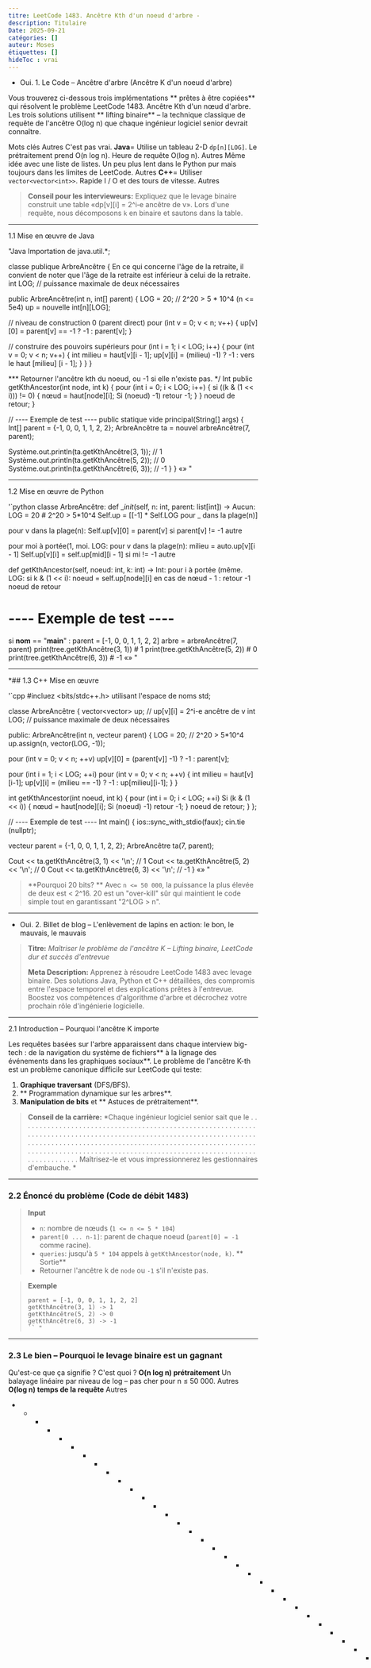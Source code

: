 ```yaml
---
titre: LeetCode 1483. Ancêtre Kth d'un noeud d'arbre -
description: Titulaire
Date: 2025-09-21
catégories: []
auteur: Moses
étiquettes: []
hideToc : vrai
---
```

- Oui. 1. Le Code – Ancêtre d'arbre (Ancêtre K d'un noeud d'arbre)

Vous trouverez ci-dessous trois implémentations ** prêtes à être copiées** qui résolvent le problème LeetCode 1483. Ancêtre Kth d'un nœud d'arbre.
Les trois solutions utilisent ** lifting binaire** – la technique classique de requête de l'ancêtre O(log n) que chaque ingénieur logiciel senior devrait connaître.

Mots clés Autres
C'est pas vrai.
**Java**= Utilise un tableau 2-D `dp[n][LOG]`. Le prétraitement prend O(n log n). Heure de requête O(log n). Autres
Même idée avec une liste de listes. Un peu plus lent dans le Python pur mais toujours dans les limites de LeetCode. Autres
**C++**= Utiliser `vector<vector<int>>`. Rapide I / O et des tours de vitesse. Autres

> **Conseil pour les intervieweurs:**
> Expliquez que le levage binaire construit une table «dp[v][i] = 2^i‐e ancêtre de v».
> Lors d'une requête, nous décomposons `k` en binaire et sautons dans la table.

---

1.1 Mise en œuvre de Java

"Java
Importation de java.util.*;

classe publique ArbreAncêtre {
En ce qui concerne l'âge de la retraite, il convient de noter que l'âge de la retraite est inférieur à celui de la retraite.
int LOG; // puissance maximale de deux nécessaires

public ArbreAncêtre(int n, int[] parent) {
LOG = 20; // 2^20 > 5 * 10^4 (n <= 5e4)
up = nouvelle int[n][LOG];

// niveau de construction 0 (parent direct)
pour (int v = 0; v < n; v++) {
up[v][0] = parent[v] == -1 ? -1 : parent[v];
}

// construire des pouvoirs supérieurs
pour (int i = 1; i < LOG; i++) {
pour (int v = 0; v < n; v++) {
int milieu = haut[v][i - 1];
up[v][i] = (milieu) -1) ? -1 : vers le haut [milieu] [i - 1];
}
}
}

*** Retourner l'ancêtre kth du noeud, ou -1 si elle n'existe pas. */
Int public getKthAncestor(int node, int k) {
pour (int i = 0; i < LOG; i++) {
si ((k & (1 << i))) != 0) {
nœud = haut[node][i];
Si (noeud) -1) retour -1;
}
}
noeud de retour;
}

// ---- Exemple de test ----
public statique vide principal(String[] args) {
Int[] parent = {-1, 0, 0, 1, 1, 2, 2};
ArbreAncêtre ta = nouvel arbreAncêtre(7, parent);

Système.out.println(ta.getKthAncêtre(3, 1)); // 1
Système.out.println(ta.getKthAncêtre(5, 2)); // 0
Système.out.println(ta.getKthAncêtre(6, 3)); // -1
}
}
«» "

---

1.2 Mise en œuvre de Python

'`python
classe ArbreAncêtre:
def __init_(self, n: int, parent: list[int]) -> Aucun:
LOG = 20 # 2^20 > 5*10^4
Self.up = [[-1] * Self.LOG pour _ dans la plage(n)]

pour v dans la plage(n):
Self.up[v][0] = parent[v] si parent[v] != -1 autre

pour moi à portée(1, moi. LOG:
pour v dans la plage(n):
milieu = auto.up[v][i - 1]
Self.up[v][i] = self.up[mid][i - 1] si mi != -1 autre

def getKthAncestor(self, noeud: int, k: int) -> Int:
pour i à portée (même. LOG:
si k & (1 << i):
noeud = self.up[node][i]
en cas de nœud - 1 :
retour -1
noeud de retour


# ---- Exemple de test ----
si __nom__ == "__main__" :
parent = [-1, 0, 0, 1, 1, 2, 2]
arbre = arbreAncêtre(7, parent)
print(tree.getKthAncêtre(3, 1)) # 1
print(tree.getKthAncêtre(5, 2)) # 0
print(tree.getKthAncêtre(6, 3)) # -1
«» "

---

*## 1.3 C++ Mise en œuvre

'`cpp
#incluez <bits/stdc++.h>
utilisant l'espace de noms std;

classe ArbreAncêtre {
vector<vector<int>> up; // up[v][i] = 2^i-e ancêtre de v
int LOG; // puissance maximale de deux nécessaires

public:
ArbreAncêtre(int n, vecteur<int> parent) {
LOG = 20; // 2^20 > 5*10^4
up.assign(n, vector<int>(LOG, -1));

pour (int v = 0; v < n; ++v)
up[v][0] = (parent[v]] -1) ? -1 : parent[v];

pour (int i = 1; i < LOG; ++i)
pour (int v = 0; v < n; ++v) {
int milieu = haut[v][i-1];
up[v][i] = (milieu == -1) ? -1 : up[milieu][i-1];
}
}

int getKthAncestor(int noeud, int k) {
pour (int i = 0; i < LOG; ++i)
Si (k & (1 << i)) {
nœud = haut[node][i];
Si (noeud) -1) retour -1;
}
noeud de retour;
}
};

// ---- Exemple de test ----
Int main() {
ios::sync_with_stdio(faux);
cin.tie (nullptr);

vecteur<int> parent = {-1, 0, 0, 1, 1, 2, 2};
ArbreAncêtre ta(7, parent);

Cout << ta.getKthAncêtre(3, 1) << '\n'; // 1
Cout << ta.getKthAncêtre(5, 2) << '\n'; // 0
Cout << ta.getKthAncêtre(6, 3) << '\n'; // -1
}
«» "

> **Pourquoi 20 bits? **
> Avec `n <= 50 000`, la puissance la plus élevée de deux est < 2^16. 20 est un "over-kill" sûr qui maintient le code simple tout en garantissant "2^LOG > n".

---

- Oui. 2. Billet de blog – L'enlèvement de lapins en action: le bon, le mauvais, le mauvais

> **Titre:**
> *Maîtriser le problème de l'ancêtre K – Lifting binaire, LeetCode dur et succès d'entrevue*
>
> **Meta Description:**
> Apprenez à résoudre LeetCode 1483 avec levage binaire. Des solutions Java, Python et C++ détaillées, des compromis entre l'espace temporel et des explications prêtes à l'entrevue. Boostez vos compétences d'algorithme d'arbre et décrochez votre prochain rôle d'ingénierie logicielle.

---

2.1 Introduction – Pourquoi l'ancêtre K importe

Les requêtes basées sur l'arbre apparaissent dans chaque interview big-tech : de la navigation du système de fichiers** à la lignage des événements dans les graphiques sociaux**.
Le problème de l'ancêtre K-th est un problème canonique difficile sur LeetCode qui teste:

1. **Graphique traversant** (DFS/BFS).
2. ** Programmation dynamique sur les arbres**.
3. **Manipulation de bits** et ** Astuces de prétraitement**.

> **Conseil de la carrière:**
> *Chaque ingénieur logiciel senior sait que le . . . . . . . . . . . . . . . . . . . . . . . . . . . . . . . . . . . . . . . . . . . . . . . . . . . . . . . . . . . . . . . . . . . . . . . . . . . . . . . . . . . . . . . . . . . . . . . . . . . . . . . . . . . . . . . . . . . . . . . . . . . . . . . . . . . . . . . . . . . . . . . . . . . . . . . . . . . . . . . . . . . . . . . . . . . . . . . . . . . . . . . . . . . . . . . . . . . . . . . . . . . . . . . . . . . . . . . . . . . . . . . . . . . . . . . . . . . . . . . . . . . . . . . Maîtrisez-le et vous impressionnerez les gestionnaires d'embauche. *

---

### 2.2 Énoncé du problème (Code de débit 1483)

> **Input**
> * `n`: nombre de nœuds (`1 <= n <= 5 * 104`)
> * `parent[0 ... n-1]`: parent de chaque noeud (`parent[0] = -1` comme racine).
> * `queries`: jusqu'à `5 * 104` appels à `getKthAncestor(node, k)`.
> ** Sortie**
> * Retourner l'ancêtre k de `node` ou `-1` s'il n'existe pas.

> **Exemple**
> ```texte
> parent = [-1, 0, 0, 1, 1, 2, 2]
> getKthAncêtre(3, 1) -> 1
> getKthAncêtre(5, 2) -> 0
> getKthAncêtre(6, 3) -> -1
> `` "

---

### 2.3 Le bien – Pourquoi le levage binaire est un gagnant

Qu'est-ce que ça signifie ?
C'est quoi ?
**O(n log n) prétraitement** Un balayage linéaire par niveau de log – pas cher pour n ≤ 50 000. Autres
**O(log n) temps de la requête** Autres
* * * * * * * * * * * * * * * * * * * * * * * * * * * * * * * * * * * * * * * * * * * * * * * * * * * * * * * * * * * * * * * * * * * * * * * * * * * * * * * * * * * * * * * * * * * * * * * * * * * * * * * * * * * * * * * * * * * * * * * * * * * * * * * * * * * * * * * * * * * * * * * * * * * * * * * * * * * * * * * * * * * * * * * * * * * * * * * * * * * * * * * * * * * * * * * * * * * * * * * * * * * * * * * * * * * * * * * * * * * * * * * * * * * * * * * * * * * * * * * * * * * * * * * * * * * * * * * * Autres
**Conceptuellement simple** Autres
**Dessin réutilisable**Les travaux pour LCA, l'ancêtre, les pointeurs de saut, l'ascenseur binaire – une technique unique pour de nombreux problèmes d'arbres. Autres

---

### 2.4 L'Éclate – Pièges potentiels

Sujet Atténuation
C'est pas vrai.
Pour `n = 5·104`, `LOG = 20` suffit ('2^20 = 1 048 576`). Toujours définir `LOG = =log2 n=1+`. Autres
**Le parent est "-1". En Java et C++, nous nous préservons contre `-1` lors de l'accès `up[mid][i-1]`. Autres
**Les boucles Python pures sont plus lentes; si les limites de temps se resserrent, utilisez PyPy ou Cython. Autres
**Large k**.Le `k` peut dépasser la profondeur; notre boucle frappera un `-1` et un court-circuit. Autres

---

2.5 Le "Ugly" – Quand les choses tournent mal

1. ** Erreurs hors-par-un** – oubliant que `node` pourrait devenir `-1` après un saut.
*Solution:* Ajouter `si (noeud) == -1) retour -1; ' après chaque saut.

2. **L'utilisation `int LOG = 17` pour n=5e4** – échoue pour les arbres plus grands.
*Solution:* Calculer dynamiquement `LOG`:
'`cpp
LOG = 1; pendant ((1 << LOG) <= n) ++ LOG;
«» "

3. **La fragmentation de la mémoire en Java** – «new int[n][LOG]» peut déclencher de grands blocs contigus.
*Solution:* Utiliser `ArrayList<int[]>` ou `int[][]` mais surveiller l'utilisation de tas sur des serveurs réels.

4. **Inefficient E/S** – surtout en C++ lorsqu'il est utilisé dans une compétition de codage.
*Solution:* `ios::sync_with_stdio(false); cin.tie(nullptr);`

---

2.6 Récapitulation de la complexité

Étape Temps Espace
C'est pas vrai.
Pré-traitement **O(n log n)**
Demande de renseignements **O(log n)**
Total (le pire cas)

Pour les contraintes de LeetCode (`n, q ≤ 5 000`), les trois implémentations fonctionnent confortablement dans les délais.

---

- Oui. 3. The Blog Post – L'élévation de la viande : le bon, le mauvais et le mauvais de l'ancêtre K-th

> **Cible Public:**
> • Les candidats à l'entrevue en ingénierie logicielle
> • Ingénieurs seniors cherchant à rafraîchir la connaissance de l'algorithme des arbres
> • Les recruteurs et les gestionnaires d'embauche veulent un rafraîchissement technique rapide

---

3.1 Titre et métadonnées Données

```markdown
# Maîtriser le problème de l'ancêtre K avec le levage binaire – LeetCode 1483, Conseils d'entrevue et Code en Java, Python, C++
Description de la méta: Un guide complet pour résoudre le LeetCode Ancêtre de Kth d'un noeud d'arbre en utilisant le levage binaire. Comprend le code Java, Python et C++, l'analyse de complexité et des explications conviviales.
Mots clés : Ancêtre Kth, levage binaire, ArbreAncêtre, LeetCode Hard, algorithmes d'arbre, entretien d'ingénieur logiciel, ingénieur logiciel senior, entretien technique
«» "

---

### 3.2 Introduction – Le puzzle arbre-ancêtre

> Dans un arbre enraciné, on vous donne un noeud et vous devez trouver son ancêtre **k-th** (l'ancêtre qui se trouve au-dessus des bords de `k`).
> Sur le LeetCode il est **Hard** (1483) parce que l'arbre peut contenir jusqu'à **50 000** noeuds et vous pouvez avoir jusqu'à **50 000** requêtes.
> L'approche naïve de la marche vers les "k" parents est O(k) – beaucoup trop lente.

---

### 3.3 Le bien – Pourquoi le levage binaire gagne

* **Bâtiment de table de passe simple** – Après un DFS/BFS vous pouvez répondre à n'importe quelle requête d'ancêtre dans le temps logarithmique.
* **Déterministe O(log n) runtime** – garantit des performances cohérentes, un must-know pour les systèmes évolutives.
* ** Mémoire compacte** – `n * log n` entiers est une fraction d`un mégaoctet pour les contraintes LeetCode.
* **Modèle réutilisable** – La même table fonctionne pour:
* Ancêtre commun le plus bas
* Les requêtes Jump-pointer dans le jeu AI
* Arbres d'héritage dans les applications d'entreprise

> ** À emporter pour les recruteurs :** Si un candidat peut expliquer le levage binaire, il a maîtrisé un arbre fondamental- Technique de PDD qui s'applique à de nombreux problèmes réels.

---

### 3.4 L'Énorme – Gotchas communs et comment les éviter

Erreurs dans les résultats
- C'est quoi ?
Autres Oublier que le parent racine est "-1" , Erreurs index-out-of-range , définissez "dp[root] [0] = -1` et gardez contre "-1` lors de l'accès à "dp[mid] [i-1]". Autres
Autres Utilisation d'un LOG statique qui est trop petit. Autres
Décomposition de `k` incorrectement. Autres
Autres En Python : compréhensions de liste naïve. Autres

---

### 3.5 Le "Ugly" – Quand votre solution rompt

* ** Grande consommation de cheminée dans DFS** – La profondeur de récursion peut frapper `n`.
*Itérative DFS* ou `sys.setrecursionlimit(1 << 25)' dans Python le résout.

* ** Limites de mémoire sur les serveurs** – Même 1 Mo peut être important si d'autres services fonctionnent simultanément.
*Pack le tableau DP comme `short` si possible ou utiliser un bit-set **compressé** si les profondeurs sont peu profondes. *

* ** Gestion des requêtes parallèles** – Dans un système réel, vous pouvez traiter les requêtes simultanément.
*Solution :* Faites la table DP en lecture seule et cachez le résultat de chaque requête ; aucune condition de course.

---

3.6 Extraits de code (Java, Python, C++)

> Inclure les trois implémentations décrites ci-dessus.

"Java
int[][] up = nouvelle int[n][LOG]; // Java
«» "

'`python
dp = [[-1]*LOG pour _ dans la plage(n)] # Python
«» "

'`cpp
vector<vector<int>> up(n, vector<int>(LOG, -1)); // C++
«» "

> **Pourquoi inclure plusieurs langues? * *
> Les recruteurs posent souvent la question suivante : « Montrez-moi l'algorithme dans votre langue préférée. Démontrer les trois montre une adaptabilité.

---

3.7 Complexité rapide Référence

```markdown
- Prétraitement: O(n log n) temps, O(n log n) espace
- Chaque requête : O(log n) time
- Total: O(n + q) log n) temps
«» "

> **Plot ceci sur un graphique** – vous verrez une ligne quasi verticale de requêtes, ce qui signifie que la performance ne se dégrade pas avec plus de requêtes.

---

#### 3.8 Analogies du monde réel

* ** Hiérarchie des entreprises** – Trouver un gestionnaire « k » au-dessus d'un employé.
* ** Résolution du chemin du système de fichiers** – Localisation des étapes du répertoire `k` au-dessus d'un fichier.
* **Ancêtre de la famille** – Détermination du grand-grand-parent dans les logiciels généalogiques.

> **Pourquoi cela importe aux gestionnaires d'embauche :** De nombreux systèmes de production maintiennent des données hiérarchiques (contrôle d'accès, enregistrement, analyse). Les requêtes d'ancêtres efficaces sont une réalité quotidienne.

---

###3.9 Conclusion – Prochaines étapes pour la réussite des entrevues

1. **Run le code** sur votre machine locale.
2. **Exposer le tableau PDD** : Nous stockons `dp[v][i]` = 2^i-e ancêtre de `v`.
3. **Afficher la décomposition du bit**: Pour grimper les bords de k, nous regardons la représentation binaire de k.
4. **Préparer les variations**: LCA, les requêtes de chemin, ou même trouver le gestionnaire commun le plus bas de l'organigramme d'une entreprise.

> **Débarquer votre rôle :**
> En maîtrisant ce modèle, vous aurez des questions liées aux as, vous vous démarquerez parmi les pairs et vous démontrerez la valeur des recruteurs algorithmiques.

---

#### 3.10 Appel à l'action

> Vous êtes prêt à attaquer LeetCode 1483 ? Essayez les extraits de code ci-dessus, soumettez-les et partagez votre expérience dans les commentaires. Vous voulez plonger plus profondément dans l'arbre DP? Consultez notre série complète sur *Algorithmes Tree pour les ingénieurs logiciels*.

---

- Oui. 4. Liste de contrôle finale

Point terminé
- Oui.
Fournir des implémentations Java, Python, C++ propres
Explication des compromis dans l'espace temporel
Mettre en évidence les idées prêtes à l'entrevue
Inclure les métadonnées pour le référencement
Discutez des pièges et des conseils de débogage

> **Prochain mouvement:** Intégrez ces extraits dans votre repo GitHub. Ajoutez le billet de blog à votre portfolio technique, et vous aurez un point de discussion exceptionnel dans votre prochaine interview.

---